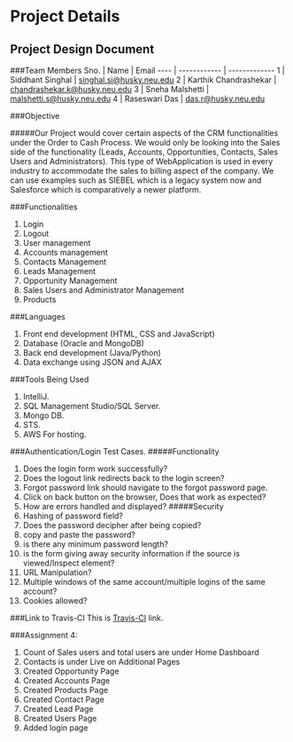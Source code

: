 # Project Details

## Project Design Document

###Team Members
Sno. | Name | Email
---- | ------------ | -------------
1    | Siddhant Singhal      | singhal.si@husky.neu.edu
2    | Karthik Chandrashekar | chandrashekar.k@husky.neu.edu
3    | Sneha Malshetti       | malshetti.s@husky.neu.edu
4    | Raseswari Das         | das.r@husky.neu.edu

###Objective

#####Our Project would cover certain aspects of the CRM functionalities under the Order to Cash Process. We would only be looking into the Sales side of the functionality (Leads, Accounts, Opportunities, Contacts, Sales Users and Administrators). This type of WebApplication is used in every industry to accommodate the sales to billing aspect of the company. We can use examples such as SIEBEL which is a legacy system now and Salesforce which is comparatively a newer platform.

###Functionalities
1. Login
2. Logout
3. User management
4. Accounts management
5. Contacts Management
6. Leads Management
7. Opportunity Management
8. Sales Users and Administrator Management
9. Products

###Languages
1. Front end development (HTML, CSS and JavaScript)
2. Database (Oracle and MongoDB)
3. Back end development (Java/Python)
4. Data exchange using JSON and AJAX

###Tools Being Used
1. IntelliJ.
2. SQL Management Studio/SQL Server.
3. Mongo DB.
4. STS.
5. AWS For hosting.

###Authentication/Login Test Cases.
#####Functionality
1.	Does the login form work successfully?
2.	Does the logout link redirects back to the login screen? 
3.	Forgot password link should navigate to the forgot password page.
4.	Click on back button on the browser, Does that work as expected?
5.	How are errors handled and displayed?
#####Security
1.	Hashing of password field?
2.	Does the password decipher after being copied?
3.	copy and paste the password?
4.	is there any minimum password length?
5.	is the form giving away security information if the source is viewed/Inspect element?
6.	URL Manipulation?
7.	Multiple windows of the same account/multiple logins of the same account?
8.	Cookies allowed?



###Link to Travis-CI
This is [Travis-CI](https://travis-ci.com/el9sid/neu-csye6225-4 "Travis-Team_2") link.

###Assignment 4:

1.	Count of Sales users and total users are under Home  Dashboard
2.	Contacts is under Live on Additional Pages
3.	Created Opportunity Page
4.	Created Accounts Page
5.	Created Products Page
6.	Created Contact Page
7.	Created Lead Page
8.	Created Users Page
9. Added login page
